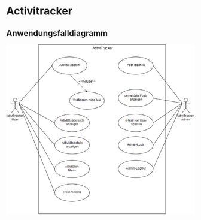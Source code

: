 # Activitracker

## Anwendungsfalldiagramm
<img src="images/Anwendungsfalldiagramm.jpg" alt="Use Cases" class="inline"/>
